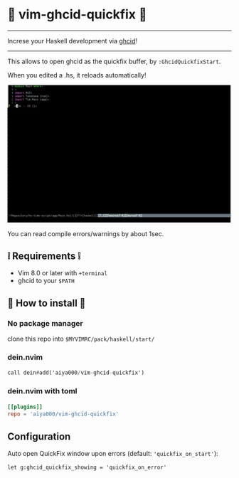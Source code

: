 # :gift: vim-ghcid-quickfix :gift:

- - -

Increse your Haskell development via [ghcid](https://github.com/ndmitchell/ghcid)!

- - -

This allows to open ghcid as the quickfix buffer, by `:GhcidQuickfixStart`.

When you edited a .hs, it reloads automatically!

![](./sample.gif)

You can read compile errors/warnings by about 1sec.

## :grey_exclamation: Requirements :grey_exclamation:

- Vim 8.0 or later with `+terminal`
- ghcid to your `$PATH`

## :dizzy: How to install :dizzy:

### No package manager

clone this repo into `$MYVIMRC/pack/haskell/start/`

### dein.nvim

```haskell
call dein#add('aiya000/vim-ghcid-quickfix')
```

### dein.nvim with toml

```toml
[[plugins]]
repo = 'aiya000/vim-ghcid-quickfix'
```

## Configuration

Auto open QuickFix window upon errors (default: `'quickfix_on_start'`):

```vim
let g:ghcid_quickfix_showing = 'quickfix_on_error'
```
